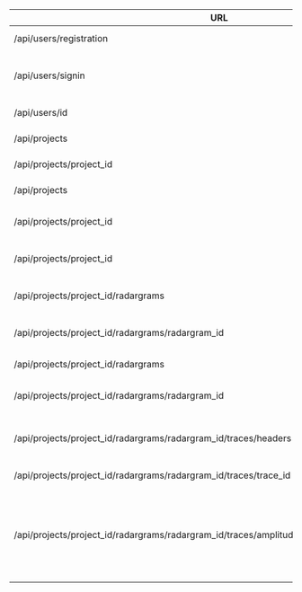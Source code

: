 | URL | Method | Parameters | Meaning |
| --- | --- | --- | --- |
| /api/users/registration |                                                                       POST | username; password | Add new user |
| /api/users/signin |                                                                             POST | username; password | Check username and password |
| /api/users/id |                                                                                 GET |                     | Get user by id |
| /api/projects |                                                                                 GET |                     | Get all projects |
| /api/projects/project_id |                                                                      GET |                     | Get project by id |
| /api/projects |                                                                                 POST | name               | Add new project |
| /api/projects/project_id |                                                                      PUT | name; notes         | Update project by id |
| /api/projects/project_id |                                                                      DELETE |                  | Delete project by id |
| /api/projects/project_id/radargrams |                                                           GET |                     | Get all radargrams in project |
| /api/projects/project_id/radargrams/radargram_id |                                              GET |                     | Get radargram by id |
| /api/projects/project_id/radargrams |                                                           POST | datafile           | Add new radargram |
| /api/projects/project_id/radargrams/radargram_id |                                              DELETE |                  | Delete radargram by id |
| /api/projects/project_id/radargrams/radargram_id/traces/headers |                               GET |                     | Get headers of all traces in radargram |
| /api/projects/project_id/radargrams/radargram_id/traces/trace_id |                              GET |                     | Get trace by id |
| /api/projects/project_id/radargrams/radargram_id/traces/amplitudes/start_num/finish_num/stage | GET |                     | Get amplitudes of traces from trace start_num to trace start_finish with stage |
